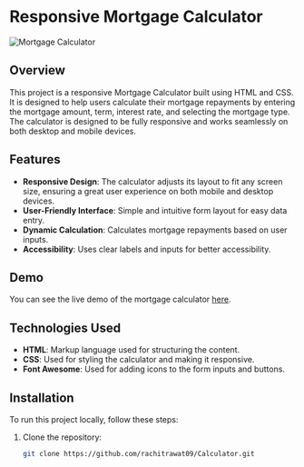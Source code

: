 # Responsive Mortgage Calculator

![Mortgage Calculator](https://rachitrawat09.github.io/Calculator/)

## Overview

This project is a responsive Mortgage Calculator built using HTML and CSS. It is designed to help users calculate their mortgage repayments by entering the mortgage amount, term, interest rate, and selecting the mortgage type. The calculator is designed to be fully responsive and works seamlessly on both desktop and mobile devices.

## Features

- **Responsive Design**: The calculator adjusts its layout to fit any screen size, ensuring a great user experience on both mobile and desktop devices.
- **User-Friendly Interface**: Simple and intuitive form layout for easy data entry.
- **Dynamic Calculation**: Calculates mortgage repayments based on user inputs.
- **Accessibility**: Uses clear labels and inputs for better accessibility.

## Demo

You can see the live demo of the mortgage calculator [here](https://rachitrawat09.github.io/Calculator/).

## Technologies Used

- **HTML**: Markup language used for structuring the content.
- **CSS**: Used for styling the calculator and making it responsive.
- **Font Awesome**: Used for adding icons to the form inputs and buttons.

## Installation

To run this project locally, follow these steps:

1. Clone the repository:
   ```bash
   git clone https://github.com/rachitrawat09/Calculator.git

